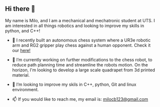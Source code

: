 ## Hi there 👋

My name is Milo, and I am a mechanical and mechatronic student at UTS. I am interested in all things robotics and looking to improve my skills in python, and C++!

- :black_square_button: I recently built an autonomous chess system where a UR3e robotic arm and RG2 gripper play chess against a human opponent. Check it our [here!](https://github.com/miloboyd/chess-robot)

- 🤖 I’m currently working on further modifications to the chess robot, to reduce path planning time and streamline the robots motion. On the horizon, I'm looking to develop a large scale quadrapet from 3d printed material. 

- 🤔 I’m looking to improve my skils in C++, python, Git and linux environment. 

- 📫 If you would like to reach me, my email is: milocb123@gmail.com 



